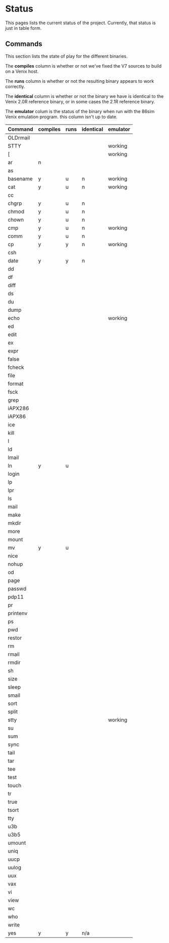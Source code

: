 # Status

This pages lists the current status of the project. Currently, that
status is just in table form.

## Commands

This section lists the state of play for the different binaries.

The **compiles** column is whether or not we've fixed the V7 sources to
build on a Venix host.

The **runs** column is whether or not the resulting binary appears to work
correctly.

The **identical** column is whether or not the binary we have is
identical to the Venix 2.0R reference binary, or in some cases the
2.1R reference binary.

The **emulator** colum is the status of the binary when run with the
86sim Venix emulation program. this column isn't up to date.

| Command | compiles | runs | identical | emulator |
| ------- | -------- | ---- | --------- | -------- |
| OLDrmail | | | | |
| STTY | | | | working |
| [ | | | | working |
| ar | n | | | |
| as | | | | |
| basename | y | u | n | working |
| cat | y | u | n | working |
| cc | | | | |
| chgrp | y | u | n | |
| chmod | y | u | n | |
| chown | y | u | n | |
| cmp | y | u | n | working |
| comm | y | u | n | |
| cp | y | y | n | working |
| csh | | | | |
| date | y | y | n | |
| dd | | | | |
| df | | | | |
| diff | | | | |
| ds | | | | |
| du | | | | |
| dump | | | | |
| echo | | | | working |
| ed | | | | |
| edit | | | | |
| ex | | | | |
| expr | | | | |
| false | | | | |
| fcheck | | | | |
| file | | | | |
| format | | | | |
| fsck | | | | |
| grep | | | | |
| iAPX286 | | | | |
| iAPX86 | | | | |
| ice | | | | |
| kill | | | | |
| l | | | | |
| ld | | | | |
| lmail | | | | |
| ln | y | u | | |
| login | | | | |
| lp | | | | |
| lpr | | | | |
| ls | | | | |
| mail | | | | |
| make | | | | |
| mkdir | | | | |
| more | | | | |
| mount | | | | |
| mv | y | u | | |
| nice | | | | |
| nohup | | | | |
| od | | | | |
| page | | | | |
| passwd | | | | |
| pdp11 | | | | |
| pr | | | | |
| printenv | | | | |
| ps | | | | |
| pwd | | | | |
| restor | | | | |
| rm | | | | |
| rmail | | | | |
| rmdir | | | | |
| sh | | | | |
| size | | | | |
| sleep | | | | |
| smail | | | | |
| sort | | | | |
| split | | | | |
| stty | | | | working |
| su | | | | |
| sum | | | | |
| sync | | | | |
| tail | | | | |
| tar | | | | |
| tee | | | | |
| test | | | | |
| touch | | | | |
| tr | | | | |
| true | | | | |
| tsort | | | | |
| tty | | | | |
| u3b | | | | |
| u3b5 | | | | |
| umount | | | | |
| uniq | | | | |
| uucp | | | | |
| uulog | | | | |
| uux | | | | |
| vax | | | | |
| vi | | | | |
| view | | | | |
| wc | | | | |
| who | | | | |
| write | | | | |
| yes | y | y | n/a | |
